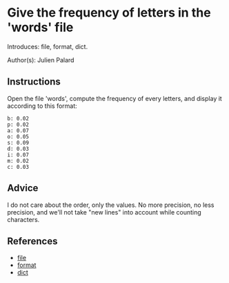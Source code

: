 # Give the frequency of letters in the 'words' file

Introduces: file, format, dict.

Author(s): Julien Palard

## Instructions

Open the file 'words', compute the frequency of every letters, and
display it according to this format:

```
b: 0.02
p: 0.02
a: 0.07
o: 0.05
s: 0.09
d: 0.03
i: 0.07
m: 0.02
c: 0.03
```

## Advice

I do not care about the order, only the values. No more precision, no
less precision, and we'll not take "new lines" into account while
counting characters.

## References
 - [file](https://docs.python.org/3.3/tutorial/inputoutput.html#reading-and-writing-files)
 - [format](https://docs.python.org/3.1/library/string.html#formatspec)
 - [dict](https://docs.python.org/3/library/stdtypes.html#mapping-types-dict)

